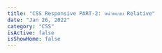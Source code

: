 ```yaml
---
title: "CSS Responsive PART-2: หน่วยแบบ Relative"
date: "Jan 26, 2022"
category: "CSS"
isActive: false
isShowHome: false
---
```

